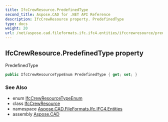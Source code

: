 ```yaml
---
title: IfcCrewResource.PredefinedType
second_title: Aspose.CAD for .NET API Reference
description: IfcCrewResource property. PredefinedType
type: docs
weight: 20
url: /net/aspose.cad.fileformats.ifc.ifc4.entities/ifccrewresource/predefinedtype/
---
```

## IfcCrewResource.PredefinedType property

PredefinedType

```csharp
public IfcCrewResourceTypeEnum PredefinedType { get; set; }
```

### See Also

* enum [IfcCrewResourceTypeEnum](../../../aspose.cad.fileformats.ifc.ifc4.types/ifccrewresourcetypeenum/)
* class [IfcCrewResource](../)
* namespace [Aspose.CAD.FileFormats.Ifc.IFC4.Entities](../../ifccrewresource/)
* assembly [Aspose.CAD](../../../)


